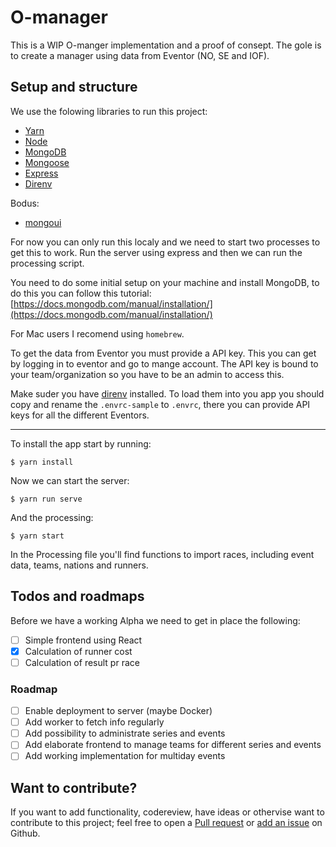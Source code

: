 # O-manager

This is a WIP O-manger implementation and a proof of consept.
The gole is to create a manager using data from Eventor (NO, SE and IOF).

## Setup and structure

We use the folowing libraries to run this project:

- [Yarn](https://yarnpkg.com/lang/en/)
- [Node](https://nodejs.org/en/)
- [MongoDB](https://www.mongodb.com/)
- [Mongoose](https://mongoosejs.com/)
- [Express](https://expressjs.com/)
- [Direnv](https://direnv.net/)

Bodus:
- [mongoui](https://github.com/azat-co/mongoui)

For now you can only run this localy and we need to start two processes
to get this to work. Run the server using express and then we can run
the processing script.

You need to do some initial setup on your machine and install MongoDB, to do this you can follow this tutorial: [https://docs.mongodb.com/manual/installation/](https://docs.mongodb.com/manual/installation/)

For Mac users I recomend using `homebrew`.

To get the data from Eventor you must provide a API key. This you can get by logging in to eventor and go to mange account. The API key is bound to your team/organization so you have to be an admin to access this.

Make suder you have [direnv](https://direnv.net/) installed. To load them into you app you should copy and rename the `.envrc-sample` to `.envrc`, there you can provide API keys for all the different Eventors.

---

To install the app start by running:

```
$ yarn install
```

Now we can start the server:

```
$ yarn run serve
```

And the processing:

```
$ yarn start
```

In the Processing file you'll find functions to import races, including event data, teams, nations and runners.

## Todos and roadmaps

Before we have a working Alpha we need to get in place the following:

- [ ] Simple frontend using React
- [x] Calculation of runner cost
- [ ] Calculation of result pr race

### Roadmap

- [ ] Enable deployment to server (maybe Docker)
- [ ] Add worker to fetch info regularly
- [ ] Add possibility to administrate series and events
- [ ] Add elaborate frontend to manage teams for different series and events
- [ ] Add working implementation for multiday events

## Want to contribute?

If you want to add functionality, codereview, have ideas or othervise want to contribute to this project; feel free to open a [Pull request](https://github.com/mathiasbno/numberclicker/pulls) or [add an issue](https://github.com/mathiasbno/numberclicker/issues) on Github.

